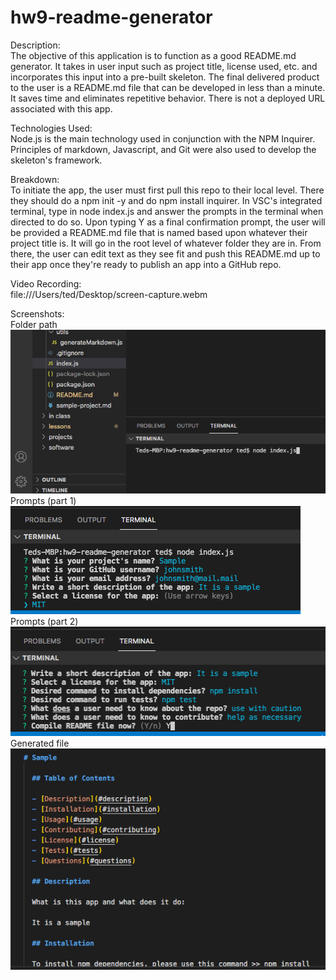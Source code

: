 # hw9-readme-generator

Description:
<br>
The objective of this application is to function as a good README.md generator. It takes in user input such as project title, license used, etc. and incorporates this input into a pre-built skeleton. The final delivered product to the user is a README.md file that can be developed in less than a minute. It saves time and eliminates repetitive behavior. There is not a deployed URL associated with this app. 
<br>

Technologies Used:
<br>
Node.js is the main technology used in conjunction with the NPM Inquirer. Principles of markdown, Javascript, and Git were also used to develop the skeleton's framework.
<br>

Breakdown:
<br>
To initiate the app, the user must first pull this repo to their local level. There they should do a npm init -y and do npm install inquirer. In VSC's integrated terminal, type in node index.js and answer the prompts in the terminal when directed to do so. Upon typing Y as a final confirmation prompt, the user will be provided a README.md file that is named based upon whatever their project title is. It will go in the root level of whatever folder they are in. From there, the user can edit text as they see fit and push this README.md up to their app once they're ready to publish an app into a GitHub repo. 
<br>

Video Recording:
<br>
file:///Users/ted/Desktop/screen-capture.webm
<br>

Screenshots:
<br>
Folder path
<br>
<img src = "./images/hw9-1.png">
<br>
Prompts (part 1)
<br>
<img src = "./images/hw9-2.png">
<br>
Prompts (part 2)
<br>
<img src = "./images/hw9-3.png">
<br>
Generated file
<br>
<img src = "./images/hw9-4.png">